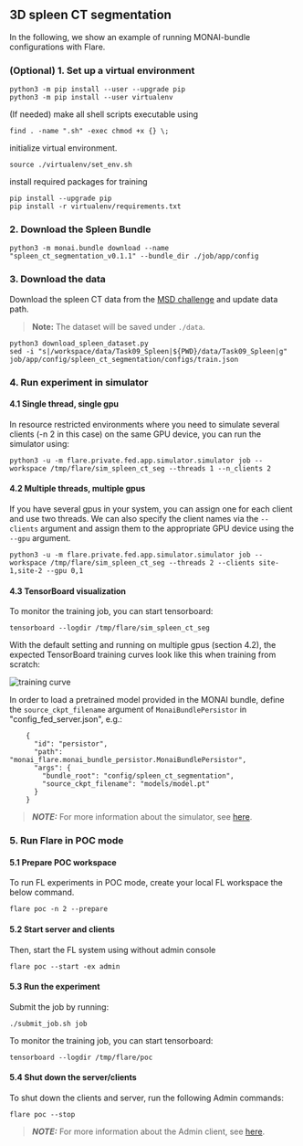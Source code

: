 ## 3D spleen CT segmentation
In the following, we show an example of running MONAI-bundle configurations with Flare.

### (Optional) 1. Set up a virtual environment
```
python3 -m pip install --user --upgrade pip
python3 -m pip install --user virtualenv
```
(If needed) make all shell scripts executable using
```
find . -name ".sh" -exec chmod +x {} \;
```
initialize virtual environment.
```
source ./virtualenv/set_env.sh
```
install required packages for training
```
pip install --upgrade pip
pip install -r virtualenv/requirements.txt
```

### 2. Download the Spleen Bundle
```
python3 -m monai.bundle download --name "spleen_ct_segmentation_v0.1.1" --bundle_dir ./job/app/config
``` 

### 3. Download the data
Download the spleen CT data from the [MSD challenge](http://medicaldecathlon.com/) and update data path.

> **Note:** The dataset will be saved under `./data`. 
```
python3 download_spleen_dataset.py
sed -i "s|/workspace/data/Task09_Spleen|${PWD}/data/Task09_Spleen|g" job/app/config/spleen_ct_segmentation/configs/train.json
```

### 4. Run experiment in simulator

#### 4.1 Single thread, single gpu
In resource restricted environments where you need to simulate several clients (-n 2 in this case) on the same GPU device, 
you can run the simulator using:

```
python3 -u -m flare.private.fed.app.simulator.simulator job --workspace /tmp/flare/sim_spleen_ct_seg --threads 1 --n_clients 2
```

#### 4.2 Multiple threads, multiple gpus
If you have several gpus in your system, you can assign one for each client and use two threads. 
We can also specify the client names via the `--clients` argument 
and assign them to the appropriate GPU device using the `--gpu` argument.

```
python3 -u -m flare.private.fed.app.simulator.simulator job --workspace /tmp/flare/sim_spleen_ct_seg --threads 2 --clients site-1,site-2 --gpu 0,1
```

#### 4.3 TensorBoard visualization
To monitor the training job, you can start tensorboard:
```
tensorboard --logdir /tmp/flare/sim_spleen_ct_seg
```
With the default setting and running on multiple gpus (section 4.2), the expected TensorBoard training curves look like this when training from scratch:

![training curve](./tb_plot.png)

In order to load a pretrained model provided in the MONAI bundle, define the `source_ckpt_filename` argument of `MonaiBundlePersistor` in "config_fed_server.json", e.g.:
```
    {
      "id": "persistor",
      "path": "monai_flare.monai_bundle_persistor.MonaiBundlePersistor",
      "args": {
        "bundle_root": "config/spleen_ct_segmentation",
        "source_ckpt_filename": "models/model.pt"
      }
    }
```

> **_NOTE:_** For more information about the simulator, see [here](https://flare.readthedocs.io).

### 5. Run Flare in POC mode

#### 5.1 Prepare POC workspace
To run FL experiments in POC mode, create your local FL workspace the below command.  
```
flare poc -n 2 --prepare
```

#### 5.2 Start server and clients
Then, start the FL system using without admin console
```
flare poc --start -ex admin
```

#### 5.3 Run the experiment
Submit the job by running:
```
./submit_job.sh job
```
To monitor the training job, you can start tensorboard:
```
tensorboard --logdir /tmp/flare/poc
```

#### 5.4 Shut down the server/clients

To shut down the clients and server, run the following Admin commands:
```
flare poc --stop
```

> **_NOTE:_** For more information about the Admin client, see [here](https://flare.readthedocs.io/en/main/user_guide/operation.html).
